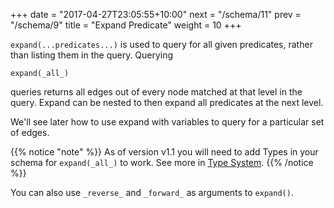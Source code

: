 +++
date = "2017-04-27T23:05:55+10:00"
next = "/schema/11"
prev = "/schema/9"
title = "Expand Predicate"
weight = 10
+++

`expand(...predicates...)` is used to query for all given predicates,
rather than listing them in the query.  Querying
```
expand(_all_)
```
queries returns all edges out of every node matched at that level in the
query.  Expand can be nested to then expand all predicates at the next level.

We'll see later how to use expand with variables to query for a
particular set of edges.

{{% notice "note" %}}
As of version v1.1 you will need to add Types in your schema for `expand(_all_)` to work. See more in [Type System](https://docs.dgraph.io/master/query-language/#type-system).
{{% /notice %}}

You can also use `_reverse_` and `_forward_` as arguments to `expand()`.
